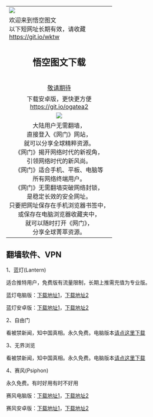  <div id="readme" class="readme blob instapaper_body">
 <article class="markdown-body entry-content" itemprop="text">
 <table>
 <tbody>
  
  <tr>
    <td align="left"><a href="https://user-images.githubusercontent.com/33987457/33241409-c0886b1c-d2ff-11e7-9f01-54044ca51cad.png" target="_blank"><img src="https://cloud.githubusercontent.com/assets/11880933/13434984/f430fae2-e012-11e5-814f-c2df1e82b247.jpg" style="max-width:100%;"></a>
    </td>
  </tr>
  
  <tr>
    <td align="left">欢迎来到悟空图文<br>
      以下短网址长期有效，请收藏<br>
      <a href="https://git.io/wktw">https://git.io/wktw</a><br>
    </td>
  </tr>
  
  <tr>
    <td align="center">
     <h2><a href="#悟空图文下载" aria-hidden="true" class="anchor" id="user-content-WKTW"></a>悟空图文下载</h2><br>
     <a href="#">敬请期待</a><br>
    </td>
  </tr>
  
  <tr>
    <td align="center">
      下载安卓版，更快更方便<br><a href="https://raw.githubusercontent.com/oGate2/up/master/oGate.apk">https://git.io/ogatea2</a><br>
    </td>
  </tr>
  
  <tr>
    <td align="center"><a href="https://raw.githubusercontent.com/oGate2/Up/master/oGate_640.jpg" target="_blank"><img src="https://raw.githubusercontent.com/oGate2/Up/master/oGate_640.jpg" style="max-width:100%;"></a>
    </td>
  </tr>
  
  <tr>
    <td align="center">
大陆用户无需翻墙，<br>
直接登入《网门》网站，<br>就可以分享全球精粹资源。<br>
《网门》揭开网络时代的新视角，<br>引领网络时代的新风尚。<br>
《网门》适合手机、平板、电脑等<br>所有网络终端用户。<br>
《网门》无需翻墙突破网络封锁，<br>是稳定长效的安全网址。<br>
只要把网址保存在手机浏览器书签中，<br>或保存在电脑浏览器收藏夹中，<br>
就可以随时打开《网门》，<br>
分享全球菁萃资源。<br>
    </td>
  </tr>
  
</tbody>
</table>    
</article>
</div>
</div>




<h2><a href="#翻墙软件、VPN" aria-hidden="true" class="anchor" id="user-content-VPN"></a>翻墙软件、VPN</h2>

<p>1、蓝灯(Lantern)</p>
<p>适合推特用户，免费版有流量限制，长期上推需充值为专业版。</p>
<p>蓝灯电脑版：<a href="https://raw.githubusercontent.com/getlantern/lantern-binaries/master/lantern-installer.exe">下载地址1</a>，<a href="https://s3.amazonaws.com/lantern/lantern-installer.exe">下载地址2</a></p>
<p>蓝灯安卓版：<a href="https://raw.githubusercontent.com/getlantern/lantern-binaries/master/lantern-installer.apk">下载地址1</a>，<a href="https://s3.amazonaws.com/lantern/lantern-installer.apk">下载地址2</a></p>

<p>2、自由门</p>
<p>看被禁新闻，知中国真相。永久免费。电脑版本<a href="https://raw.githubusercontent.com/opipe/Up/master/Tools/FG.zip"><u>请点这里下载</u></a></p>

<p>3、无界浏览</p>
<p>看被禁新闻，知中国真相。永久免费。电脑版本<a href="https://raw.githubusercontent.com/opipe/Up/master/Tools/UM.apk"><u>请点这里下载</u></a></p>

<p>4、赛风(Psiphon)</p>
<p>永久免费。有时好用有时不好用</p>
<p>赛风电脑版：<a href="https://psiphon3.com/psiphon3.exe"><u>下载地址1</u></a>，<a href="https://s3.amazonaws.com/hum9-lwg8-qa2w/psiphon3.exe">下载地址2</a></p>
<p>赛风安卓版：<a href="https://psiphon3.com/PsiphonAndroid.apk"><u>下载地址1</u></a>，<a href="https://s3.amazonaws.com/hum9-lwg8-qa2w/PsiphonAndroid.apk">下载地址2</a></p>
